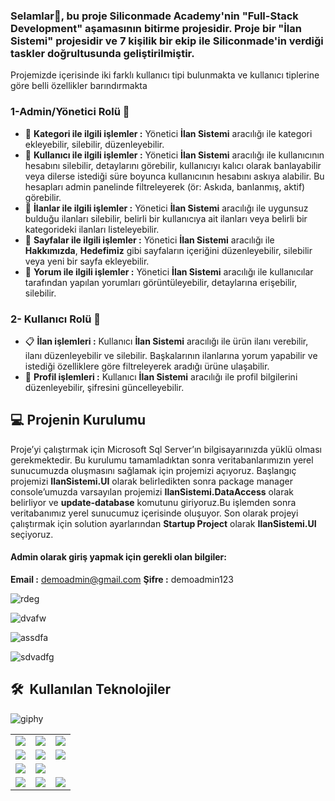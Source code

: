 ### Selamlar:wave:, bu proje Siliconmade Academy'nin "Full-Stack Development" aşamasının bitirme projesidir. Proje bir "İlan Sistemi" projesidir ve 7 kişilik bir ekip ile Siliconmade'in verdiği taskler doğrultusunda geliştirilmiştir.

Projemizde içerisinde iki farklı kullanıcı tipi bulunmakta ve kullanıcı tiplerine göre belli özellikler barındırmakta

### 1-Admin/Yönetici Rolü :briefcase:
* :eyes: **Kategori ile ilgili işlemler :** Yönetici **İlan Sistemi** aracılığı ile kategori ekleyebilir, silebilir, düzenleyebilir.
* :man: **Kullanıcı ile ilgili işlemler :** Yönetici **İlan Sistemi** aracılığı ile kullanıcının hesabını silebilir, detaylarını görebilir, kullanıcıyı kalıcı olarak banlayabilir veya dilerse istediği süre boyunca kullanıcının hesabını askıya alabilir. Bu hesapları admin panelinde filtreleyerek (ör: Askıda, banlanmış, aktif) görebilir.
* :page_with_curl: **İlanlar ile ilgili işlemler :** Yönetici **İlan Sistemi** aracılığı ile uygunsuz bulduğu ilanları silebilir, belirli bir kullanıcıya ait ilanları veya belirli bir kategorideki ilanları listeleyebilir.
* :newspaper: **Sayfalar ile ilgili işlemler :**  Yönetici **İlan Sistemi** aracılığı ile **Hakkımızda**, **Hedefimiz** gibi sayfaların içeriğini düzenleyebilir, silebilir veya yeni bir sayfa ekleyebilir.
* :speech_balloon: **Yorum ile ilgili işlemler :** Yönetici **İlan Sistemi** aracılığı ile kullanıcılar tarafından yapılan yorumları görüntüleyebilir, detaylarına erişebilir, silebilir.

  
### 2- Kullanıcı Rolü :bust_in_silhouette:
* :clipboard: **İlan işlemleri :** Kullanıcı **İlan Sistemi** aracılığı ile ürün ilanı verebilir, ilanı düzenleyebilir ve silebilir. Başkalarının ilanlarına yorum yapabilir ve istediği özelliklere göre filtreleyerek aradığı ürüne ulaşabilir.
* :man: **Profil işlemleri :** Kullanıcı **İlan Sistemi** aracılığı ile profil bilgilerini düzenleyebilir, şifresini güncelleyebilir.

## :computer: Projenin Kurulumu
Proje’yi çalıştırmak için Microsoft Sql Server’ın bilgisayarınızda yüklü olması gerekmektedir. Bu kurulumu tamamladıktan sonra veritabanlarımızın yerel sunucumuzda oluşmasını sağlamak için projemizi açıyoruz. Başlangıç projemizi **IlanSistemi.UI** olarak belirledikten sonra package manager console’umuzda varsayılan projemizi **IlanSistemi.DataAccess** olarak belirliyor ve **update-database** komutunu giriyoruz.Bu işlemden sonra veritabanımız yerel sunucumuz içerisinde oluşuyor. Son olarak projeyi çalıştırmak için solution ayarlarından **Startup Project**  olarak **IlanSistemi.UI** seçiyoruz.

#### Admin olarak giriş yapmak için gerekli olan bilgiler:

**Email :** demoadmin@gmail.com
**Şifre :** demoadmin123

![rdeg](https://github.com/furkansenol/p011-ilan-sistemi/assets/129130103/bfdbf969-2e68-4549-9319-1a3819c1f547)

![dvafw](https://github.com/furkansenol/p011-ilan-sistemi/assets/129130103/539a0657-a4f5-4fa8-8a0f-20d37ef351cc)

![assdfa](https://github.com/furkansenol/p011-ilan-sistemi/assets/129130103/7672b012-098a-47d2-8c2c-b6c9f4b55742)

![sdvadfg](https://github.com/furkansenol/p011-ilan-sistemi/assets/129130103/c1a3e082-a3d5-4f6a-8702-efb560539953)

<h2> 🛠 &nbsp;Kullanılan Teknolojiler</h2>


![giphy](https://github.com/furkansenol/p011-ilan-sistemi/assets/129130103/261f4a3f-f6e2-4382-be64-482b12747464)

<table style"float:right;">
  <tr>
    <td><img src="https://img.shields.io/badge/-JavaScript-black?style=flat&logo=javascript"/></td>
    <td><img src="https://img.shields.io/badge/-HTML5-E34F26?style=flat&logo=html5&logoColor=white"></td>
    <td><img src="https://img.shields.io/badge/-Identity-5C2D91?style=flat&logo=.net&logoColor=white"/></td>
  </tr>
  <tr>
    <td><img src="https://img.shields.io/badge/-AutoMapper-5C2D91?style=flat&logo=.net&logoColor=white"/</td>
    <td><img src="https://img.shields.io/badge/-EntityFramework-5C2D91?style=flat&logo=.net&logoColor=white"/></td>
    <td><img src="https://img.shields.io/badge/-ASP.NET-5C2D91?style=flat&logo=.net&logoColor=white"/></td>
  </tr>
  <tr>
    <td><img src="https://img.shields.io/badge/-Github-black?style=flat&logo=github"/></td>
    <td> <img src="https://img.shields.io/badge/-Git-black?style=flat&logo=git"/></td>
  </tr>
  <tr>
    <td><img src="https://img.shields.io/badge/-Bootstrap-563D7C?style=flat&logo=bootstrap"/></td>
 		<td><img src="https://img.shields.io/badge/-CSS3-1572B6?style=flat&logo=css3"/></td>
    <td><img src="https://img.shields.io/badge/-Sql%20Server-CC2927?style=flat-square&logo=microsoft-sql-server&logoColor=ffffff"/></td>
  </tr>
</table>
